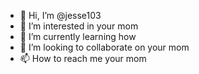 - 👋 Hi, I’m @jesse103
- 👀 I’m interested in your mom
- 🌱 I’m currently learning how
- 💞️ I’m looking to collaborate on your mom
- 📫 How to reach me your mom

<!---
jesse103/jesse103 is a ✨ special ✨ repository because its `README.md` (this file) appears on your GitHub profile.
You can click the Preview link to take a look at your changes.
--->
